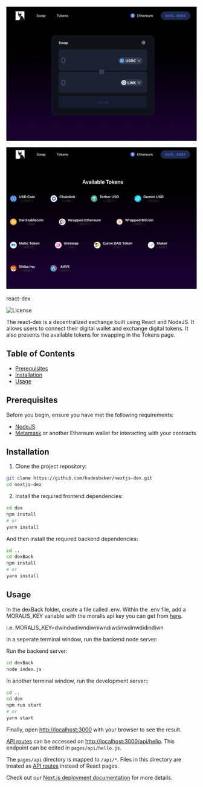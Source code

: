 ![Swap](<swap.png>)


![Tokens](<tokens.png>)



react-dex

![License](https://img.shields.io/badge/license-MIT-blue.svg)

The react-dex is a decentralized exchange built using React and NodeJS. It allows users to connect their digital wallet and exchange digital tokens. It also presents the available tokens for swapping in the Tokens page.

## Table of Contents

- [Prerequisites](#prerequisites)
- [Installation](#installation)
- [Usage](#usage)

## Prerequisites

Before you begin, ensure you have met the following requirements:

- [NodeJS](https://nodejs.org/en/download)
- [Metamask](https://metamask.io/) or another Ethereum wallet for interacting with your contracts

## Installation

1. Clone the project repository:

```bash
git clone https://github.com/hadesbaker/nextjs-dex.git
cd nextjs-dex
```

2. Install the required frontend dependencies:

```bash
cd dex
npm install
# or
yarn install
```

And then install the required backend dependencies:

```bash
cd ..
cd dexBack
npm install
# or
yarn install
```

## Usage

In the dexBack folder, create a file called .env. Within the .env file, add a MORALIS_KEY variable with the moralis api key you can get from [here](https://admin.moralis.io/login).

i.e. MORALIS_KEY=dwindwdiwndiwniwndiwdinwdinwdidindiwn

In a seperate terminal window, run the backend node server:

Run the backend server:

```bash
cd dexBack
node index.js
```

In another terminal window, run the development server::

```bash
cd ..
cd dex
npm run start
# or
yarn start
```

Finally, open [http://localhost:3000](http://localhost:3000) with your browser to see the result.

[API routes](https://nextjs.org/docs/api-routes/introduction) can be accessed on [http://localhost:3000/api/hello](http://localhost:3000/api/hello). This endpoint can be edited in `pages/api/hello.js`.

The `pages/api` directory is mapped to `/api/*`. Files in this directory are treated as [API routes](https://nextjs.org/docs/api-routes/introduction) instead of React pages.

Check out our [Next.js deployment documentation](https://nextjs.org/docs/deployment) for more details.